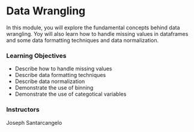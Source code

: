 # Data Wrangling
In this module, you will explore the fundamental concepts behind data wrangling. Yoy will also learn how to handle missing values in dataframes and some data formatting techniques and data normalization.

### Learning Objectives
- Describe how to handle missing values
- Describe data formatting techniques
- Describe data normalization
- Demonstrate the use of binning
- Demonstrate the use of categotical variables

### Instructors
Joseph Santarcangelo
